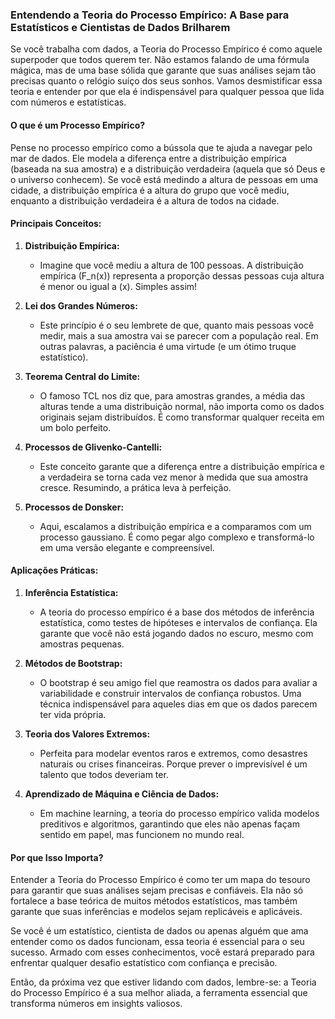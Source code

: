 ### Entendendo a Teoria do Processo Empírico: A Base para Estatísticos e Cientistas de Dados Brilharem

Se você trabalha com dados, a Teoria do Processo Empírico é como aquele superpoder que todos querem ter. Não estamos falando de uma fórmula mágica, mas de uma base sólida que garante que suas análises sejam tão precisas quanto o relógio suíço dos seus sonhos. Vamos desmistificar essa teoria e entender por que ela é indispensável para qualquer pessoa que lida com números e estatísticas.

#### O que é um Processo Empírico?

Pense no processo empírico como a bússola que te ajuda a navegar pelo mar de dados. Ele modela a diferença entre a distribuição empírica (baseada na sua amostra) e a distribuição verdadeira (aquela que só Deus e o universo conhecem). Se você está medindo a altura de pessoas em uma cidade, a distribuição empírica é a altura do grupo que você mediu, enquanto a distribuição verdadeira é a altura de todos na cidade.

#### Principais Conceitos:

1. **Distribuição Empírica:**
   - Imagine que você mediu a altura de 100 pessoas. A distribuição empírica \(F_n(x)\) representa a proporção dessas pessoas cuja altura é menor ou igual a \(x\). Simples assim!

2. **Lei dos Grandes Números:**
   - Este princípio é o seu lembrete de que, quanto mais pessoas você medir, mais a sua amostra vai se parecer com a população real. Em outras palavras, a paciência é uma virtude (e um ótimo truque estatístico).

3. **Teorema Central do Limite:**
   - O famoso TCL nos diz que, para amostras grandes, a média das alturas tende a uma distribuição normal, não importa como os dados originais sejam distribuídos. É como transformar qualquer receita em um bolo perfeito.

4. **Processos de Glivenko-Cantelli:**
   - Este conceito garante que a diferença entre a distribuição empírica e a verdadeira se torna cada vez menor à medida que sua amostra cresce. Resumindo, a prática leva à perfeição.

5. **Processos de Donsker:**
   - Aqui, escalamos a distribuição empírica e a comparamos com um processo gaussiano. É como pegar algo complexo e transformá-lo em uma versão elegante e compreensível.

#### Aplicações Práticas:

1. **Inferência Estatística:**
   - A teoria do processo empírico é a base dos métodos de inferência estatística, como testes de hipóteses e intervalos de confiança. Ela garante que você não está jogando dados no escuro, mesmo com amostras pequenas.

2. **Métodos de Bootstrap:**
   - O bootstrap é seu amigo fiel que reamostra os dados para avaliar a variabilidade e construir intervalos de confiança robustos. Uma técnica indispensável para aqueles dias em que os dados parecem ter vida própria.

3. **Teoria dos Valores Extremos:**
   - Perfeita para modelar eventos raros e extremos, como desastres naturais ou crises financeiras. Porque prever o imprevisível é um talento que todos deveriam ter.

4. **Aprendizado de Máquina e Ciência de Dados:**
   - Em machine learning, a teoria do processo empírico valida modelos preditivos e algoritmos, garantindo que eles não apenas façam sentido em papel, mas funcionem no mundo real.

#### Por que Isso Importa?

Entender a Teoria do Processo Empírico é como ter um mapa do tesouro para garantir que suas análises sejam precisas e confiáveis. Ela não só fortalece a base teórica de muitos métodos estatísticos, mas também garante que suas inferências e modelos sejam replicáveis e aplicáveis. 

Se você é um estatístico, cientista de dados ou apenas alguém que ama entender como os dados funcionam, essa teoria é essencial para o seu sucesso. Armado com esses conhecimentos, você estará preparado para enfrentar qualquer desafio estatístico com confiança e precisão.

Então, da próxima vez que estiver lidando com dados, lembre-se: a Teoria do Processo Empírico é a sua melhor aliada, a ferramenta essencial que transforma números em insights valiosos.
